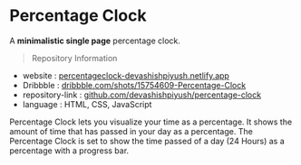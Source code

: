 # Percentage Clock
A **minimalistic single page** percentage clock.

> Repository Information
* website : [percentageclock-devashishpiyush.netlify.app](https://percentageclock-devashishpiyush.netlify.app/)
* Dribbble : [dribbble.com/shots/15754609-Percentage-Clock](https://dribbble.com/shots/15754609-Percentage-Clock)
* repository-link : [github.com/devashishpiyush/percentage-clock](http://github.com/devashishpiyush/percentage-clock)
* language : HTML, CSS, JavaScript

Percentage Clock lets you visualize your time as a percentage. It shows the amount of time that has passed in your day as a percentage. The Percentage Clock is set to show the time passed of a day (24 Hours) as a percentage with a progress bar.